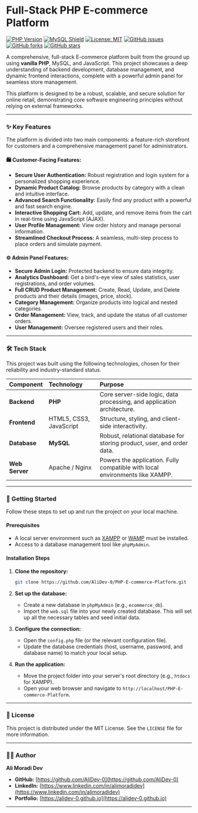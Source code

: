 # Full-Stack PHP E-commerce Platform

[![PHP Version][php-shield]][php-url]
[![MySQL Shield][mysql-shield]][mysql-url]
[![License: MIT][license-shield]][license-url]
[![GitHub issues][issues-shield]][issues-url]
[![GitHub forks][forks-shield]][forks-url]
[![GitHub stars][stars-shield]][stars-url]

A comprehensive, full-stack E-commerce platform built from the ground up using **vanilla PHP**, MySQL, and JavaScript. This project showcases a deep understanding of backend development, database management, and dynamic frontend interactions, complete with a powerful admin panel for seamless store management.

This platform is designed to be a robust, scalable, and secure solution for online retail, demonstrating core software engineering principles without relying on external frameworks.

---

### ✨ Key Features

The platform is divided into two main components: a feature-rich storefront for customers and a comprehensive management panel for administrators.

#### 🛍️ Customer-Facing Features:
- **Secure User Authentication:** Robust registration and login system for a personalized shopping experience.
- **Dynamic Product Catalog:** Browse products by category with a clean and intuitive interface.
- **Advanced Search Functionality:** Easily find any product with a powerful and fast search engine.
- **Interactive Shopping Cart:** Add, update, and remove items from the cart in real-time using JavaScript (AJAX).
- **User Profile Management:** View order history and manage personal information.
- **Streamlined Checkout Process:** A seamless, multi-step process to place orders and simulate payment.

#### ⚙️ Admin Panel Features:
- **Secure Admin Login:** Protected backend to ensure data integrity.
- **Analytics Dashboard:** Get a bird's-eye view of sales statistics, user registrations, and order volumes.
- **Full CRUD Product Management:** Create, Read, Update, and Delete products and their details (images, price, stock).
- **Category Management:** Organize products into logical and nested categories.
- **Order Management:** View, track, and update the status of all customer orders.
- **User Management:** Oversee registered users and their roles.

---

### 🛠️ Tech Stack

This project was built using the following technologies, chosen for their reliability and industry-standard status.

| Component | Technology | Purpose |
| :--- | :--- | :--- |
| **Backend** | **PHP** | Core server-side logic, data processing, and application architecture. |
| **Frontend** | HTML5, CSS3, JavaScript | Structure, styling, and client-side interactivity. |
| **Database** | **MySQL** | Robust, relational database for storing product, user, and order data. |
| **Web Server**| Apache / Nginx | Powers the application. Fully compatible with local environments like XAMPP. |

---

### 🚀 Getting Started

Follow these steps to set up and run the project on your local machine.

#### Prerequisites
- A local server environment such as [XAMPP](https://www.apachefriends.org/index.html) or [WAMP](http://www.wampserver.com/en/) must be installed.
- Access to a database management tool like `phpMyAdmin`.

#### Installation Steps
1.  **Clone the repository:**
    ```bash
    git clone https://github.com/AliDev-0/PHP-E-commerce-Platform.git
    ```
2.  **Set up the database:**
    -   Create a new database in `phpMyAdmin` (e.g., `ecommerce_db`).
    -   Import the `web.sql` file into your newly created database. This will set up all the necessary tables and seed initial data.

3.  **Configure the connection:**
    -   Open the `config.php` file (or the relevant configuration file).
    -   Update the database credentials (host, username, password, and database name) to match your local setup.

4.  **Run the application:**
    -   Move the project folder into your server's root directory (e.g., `htdocs` for XAMPP).
    -   Open your web browser and navigate to `http://localhost/PHP-E-commerce-Platform`.

---

### 📄 License

This project is distributed under the MIT License. See the `LICENSE` file for more information.

---

### 👨‍💻 Author

**Ali Moradi Dev**

*   **GitHub:** [https://github.com/AliDev-0](https://github.com/AliDev-0)
*   **LinkedIn:** [https://www.linkedin.com/in/alimoradidev](https://www.linkedin.com/in/alimoradidev)
*   **Portfolio:** [https://alidev-0.github.io](https://alidev-0.github.io)

---

<!-- README Badges -->
[php-shield]: https://img.shields.io/badge/PHP-8.2%2B-777BB4?style=for-the-badge&logo=php
[php-url]: https://www.php.net/
[mysql-shield]: https://img.shields.io/badge/MySQL-8.0%2B-4479A1?style=for-the-badge&logo=mysql
[mysql-url]: https://www.mysql.com/
[license-shield]: https://img.shields.io/github/license/AliDev-0/PHP-E-commerce-Platform?style=for-the-badge
[license-url]: https://github.com/AliDev-0/PHP-E-commerce-Platform/blob/main/LICENSE
[issues-shield]: https://img.shields.io/github/issues/AliDev-0/PHP-E-commerce-Platform?style=for-the-badge
[issues-url]: https://github.com/AliDev-0/PHP-E-commerce-Platform/issues
[forks-shield]: https://img.shields.io/github/forks/AliDev-0/PHP-E-commerce-Platform?style=for-the-badge
[forks-url]: https://github.com/AliDev-0/PHP-E-commerce-Platform/network/members
[stars-shield]: https://img.shields.io/github/stars/AliDev-0/PHP-E-commerce-Platform?style=for-the-badge
[stars-url]: https://github.com/AliDev-0/PHP-E-commerce-Platform/stargazers

